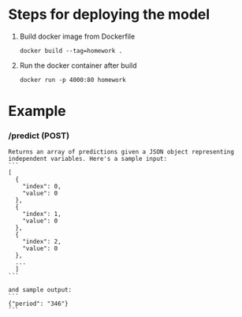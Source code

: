 # Steps for deploying the model
1. Build docker image from Dockerfile

    ```docker build --tag=homework .```

2. Run the docker container after build

    ```docker run -p 4000:80 homework```

# Example

### /predict (POST)
    Returns an array of predictions given a JSON object representing independent variables. Here's a sample input:
    ```
    [
      {
        "index": 0,
        "value": 0
      },
      {
        "index": 1,
        "value": 0
      },
      {
        "index": 2,
        "value": 0
      },
      ...
      ]
    ```
    
    and sample output:
    ```
    {"period": "346"}
    ```
    